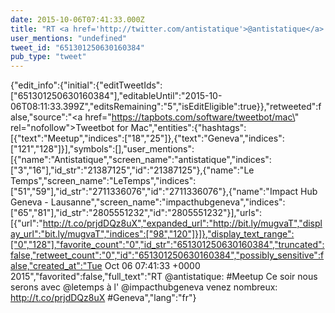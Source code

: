 ```yaml
---
date: 2015-10-06T07:41:33.000Z
title: "RT <a href='http://twitter.com/antistatique'>@antistatique</a>: #Meetup Ce soir nous serons avec <a href='http://twitter.com/letemps'>@letemps</a> à l' <a href='http://twitter.com/impacthubgeneva'>@impacthubgeneva</a> venez nombreux: http://t.co/prjdDQz8uX #Geneva″"
user_mentions: "undefined"
tweet_id: "651301250630160384"
pub_type: "tweet"
---
```

{"edit_info":{"initial":{"editTweetIds":["651301250630160384"],"editableUntil":"2015-10-06T08:11:33.399Z","editsRemaining":"5","isEditEligible":true}},"retweeted":false,"source":"<a href=\"https://tapbots.com/software/tweetbot/mac\" rel=\"nofollow\">Tweetbot for Mac</a>","entities":{"hashtags":[{"text":"Meetup","indices":["18","25"]},{"text":"Geneva","indices":["121","128"]}],"symbols":[],"user_mentions":[{"name":"Antistatique","screen_name":"antistatique","indices":["3","16"],"id_str":"21387125","id":"21387125"},{"name":"Le Temps","screen_name":"LeTemps","indices":["51","59"],"id_str":"2711336076","id":"2711336076"},{"name":"Impact Hub Geneva - Lausanne","screen_name":"impacthubgeneva","indices":["65","81"],"id_str":"2805551232","id":"2805551232"}],"urls":[{"url":"http://t.co/prjdDQz8uX","expanded_url":"http://bit.ly/mugvaT","display_url":"bit.ly/mugvaT","indices":["98","120"]}]},"display_text_range":["0","128"],"favorite_count":"0","id_str":"651301250630160384","truncated":false,"retweet_count":"0","id":"651301250630160384","possibly_sensitive":false,"created_at":"Tue Oct 06 07:41:33 +0000 2015","favorited":false,"full_text":"RT @antistatique: #Meetup Ce soir nous serons avec @letemps à l' @impacthubgeneva venez nombreux: http://t.co/prjdDQz8uX #Geneva","lang":"fr"}
